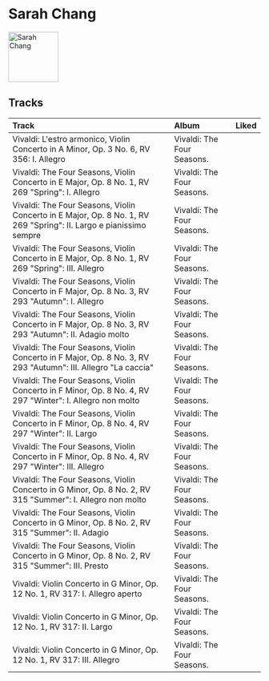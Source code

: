 
# Sarah Chang


<img src="https://i.scdn.co/image/0a9d5ec941fbc045b93f26370c18b8bf0a659708" alt="Sarah Chang" width="100" />

## Tracks

| Track                                                                                                              | Album                      | Liked   |
|:-------------------------------------------------------------------------------------------------------------------|:---------------------------|:--------|
| Vivaldi: L'estro armonico, Violin Concerto in A Minor, Op. 3 No. 6, RV 356: I. Allegro                             | Vivaldi: The Four Seasons. |         |
| Vivaldi: The Four Seasons, Violin Concerto in E Major, Op. 8 No. 1, RV 269 "Spring": I. Allegro                    | Vivaldi: The Four Seasons. |         |
| Vivaldi: The Four Seasons, Violin Concerto in E Major, Op. 8 No. 1, RV 269 "Spring": II. Largo e pianissimo sempre | Vivaldi: The Four Seasons. |         |
| Vivaldi: The Four Seasons, Violin Concerto in E Major, Op. 8 No. 1, RV 269 "Spring": III. Allegro                  | Vivaldi: The Four Seasons. |         |
| Vivaldi: The Four Seasons, Violin Concerto in F Major, Op. 8 No. 3, RV 293 "Autumn": I. Allegro                    | Vivaldi: The Four Seasons. |         |
| Vivaldi: The Four Seasons, Violin Concerto in F Major, Op. 8 No. 3, RV 293 "Autumn": II. Adagio molto              | Vivaldi: The Four Seasons. |         |
| Vivaldi: The Four Seasons, Violin Concerto in F Major, Op. 8 No. 3, RV 293 "Autumn": III. Allegro "La caccia"      | Vivaldi: The Four Seasons. |         |
| Vivaldi: The Four Seasons, Violin Concerto in F Minor, Op. 8 No. 4, RV 297 "Winter": I. Allegro non molto          | Vivaldi: The Four Seasons. |         |
| Vivaldi: The Four Seasons, Violin Concerto in F Minor, Op. 8 No. 4, RV 297 "Winter": II. Largo                     | Vivaldi: The Four Seasons. |         |
| Vivaldi: The Four Seasons, Violin Concerto in F Minor, Op. 8 No. 4, RV 297 "Winter": III. Allegro                  | Vivaldi: The Four Seasons. |         |
| Vivaldi: The Four Seasons, Violin Concerto in G Minor, Op. 8 No. 2, RV 315 "Summer": I. Allegro non molto          | Vivaldi: The Four Seasons. |         |
| Vivaldi: The Four Seasons, Violin Concerto in G Minor, Op. 8 No. 2, RV 315 "Summer": II. Adagio                    | Vivaldi: The Four Seasons. |         |
| Vivaldi: The Four Seasons, Violin Concerto in G Minor, Op. 8 No. 2, RV 315 "Summer": III. Presto                   | Vivaldi: The Four Seasons. |         |
| Vivaldi: Violin Concerto in G Minor, Op. 12 No. 1, RV 317: I. Allegro aperto                                       | Vivaldi: The Four Seasons. |         |
| Vivaldi: Violin Concerto in G Minor, Op. 12 No. 1, RV 317: II. Largo                                               | Vivaldi: The Four Seasons. |         |
| Vivaldi: Violin Concerto in G Minor, Op. 12 No. 1, RV 317: III. Allegro                                            | Vivaldi: The Four Seasons. |         |